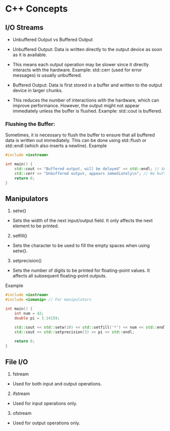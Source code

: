 # C++ Concepts

## I/O Streams
- Unbuffered Output vs Buffered Output
- Unbuffered Output: Data is written directly to the output device as soon as it is available. 

- This means each output operation may be slower since it directly interacts with the hardware. Example: std::cerr (used for error messages) is usually unbuffered.

- Buffered Output: Data is first stored in a buffer and written to the output device in larger chunks. 
- This reduces the number of interactions with the hardware, which can improve performance. However, the output might not appear immediately unless the buffer is flushed. Example: std::cout is buffered.

### Flushing the Buffer:
Sometimes, it is necessary to flush the buffer to ensure that all buffered data is written out immediately. This can be done using std::flush or std::endl (which also inserts a newline).
Example
```cpp
#include <iostream>

int main() {
    std::cout << "Buffered output, will be delayed" << std::endl; // Automatically flushes
    std::cerr << "Unbuffered output, appears immediately\n"; // No buffering
    return 0;
}
```

## Manipulators
1. setw()
- Sets the width of the next input/output field. It only affects the next element to be printed.
2. setfill()
- Sets the character to be used to fill the empty spaces when using setw().
3. setprecision()
- Sets the number of digits to be printed for floating-point values. It affects all subsequent floating-point outputs.

Example
```cpp
#include <iostream>
#include <iomanip> // For manipulators

int main() {
    int num = 42;
    double pi = 3.14159;

    std::cout << std::setw(10) << std::setfill('*') << num << std::endl;
    std::cout << std::setprecision(3) << pi << std::endl;
    
    return 0;
}
```

## File I/O
1. fstream
- Used for both input and output operations.
2. ifstream
- Used for input operations only.
3. ofstream
- Used for output operations only.
